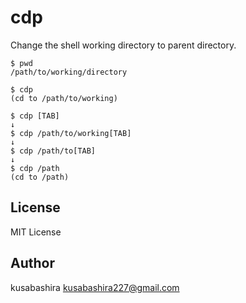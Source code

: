 cdp
===

Change the shell working directory to parent directory.

```
$ pwd
/path/to/working/directory

$ cdp
(cd to /path/to/working)

$ cdp [TAB]
↓
$ cdp /path/to/working[TAB]
↓
$ cdp /path/to[TAB]
↓
$ cdp /path
(cd to /path)
```

License
-------

MIT License

Author
------

kusabashira <kusabashira227@gmail.com>

